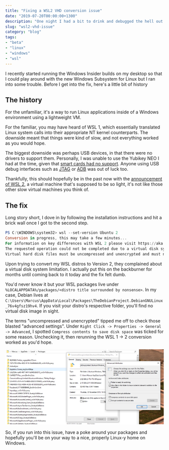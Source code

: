 ```yaml
---
title: "Fixing a WSL2 VHD conversion issue"
date: "2019-07-20T00:00:00+1300"
description: "One night I had a bit to drink and debugged the hell out of a WSL2 issue out of frustration"
slug: "wsl2-vhd-issue"
category: "blog"
tags:
- "beta"
- "linux"
- "windows"
- "wsl"
---
```


I recently started running the Windows Insider builds on my desktop so that I could play around with the new Windows Subsystem for Linux but I ran into some trouble. Before I get into the fix, here's a little bit of history

## The history

For the unfamiliar, it's a way to run Linux applications inside of a Windows environment using a lightweight VM.

For the familiar, you may have heard of WSL 1, which essentially translated Linux system calls into their appropriate NT kernel counterparts. The downside meant that things were kind of slow, and not everything worked as you would hope.

The biggest downside was perhaps USB devices, in that there were no drivers to support them. Personally, I was unable to use the Yubikey NEO I had at the time, given that [smart cards had no support](https://github.com/microsoft/WSL/issues/1521). Anyone using USB debug interfaces such as [JTAG](https://github.com/microsoft/WSL/issues/2185) or [ADB](https://github.com/microsoft/WSL/issues/2195) was out of luck too.

Thankfully, this should hopefully be in the past now with the [announcement of WSL 2](https://devblogs.microsoft.com/commandline/announcing-wsl-2), a virtual machine that's supposed to be so light, it's not like those other slow virtual machines you think of.

## The fix

Long story short, I dove in by following the installation instructions and hit a brick wall once I got to the second step.

```powershell
PS C:\WINDOWS\system32> wsl --set-version Ubuntu 2
Conversion in progress, this may take a few minutes...
For information on key differences with WSL 2 please visit https://aka.ms/wsl2
The requested operation could not be completed due to a virtual disk system limitation.
Virtual hard disk files must be uncompressed and unencrypted and must not be sparse.
```

Upon trying to convert my WSL distros to Version 2, they complained about a virtual disk system limitation. I actually put this on the backburner for months until coming back to it today and the fix felt dumb.

You'd never know it but your WSL packages live under `%LOCALAPPDATA%/packages/<distro title surrounded by nonsense>`. In my case, Debian lives at `C:\Users\Marcus\AppData\Local\Packages\TheDebianProject.DebianGNULinux_76v4gfsz19hv4`. If you visit your distro's respective folder, you'll find no virtual disk image in sight.

The terms "uncompressed and unencrypted" tipped me off to check those blasted "advanced settings". Under `Right Click -> Properties -> General -> Advanced`, I spotted `Compress contents to save disk space` was ticked for some reason. Unchecking it, then rerunning the WSL 1 -> 2 conversion worked as you'd hope.

![A screenshot showing Windows Explorer. It is open to C:/Users/Marcus/AppData/Local/Packages. A folder is highlighted to indicate it was recently clicked on. The properties window for that folder is visible showing metadata. Overlaying the properties window is the Advanced Attributes window where a checkbox labelled 'Compress contents to save disk space' is checked. The author is showing that you should uncheck that box to fix the issue described in this post.](compressed.png)

So, if you run into this issue, have a poke around your packages and hopefully you'll be on your way to a nice, properly Linux-y home on Windows.
